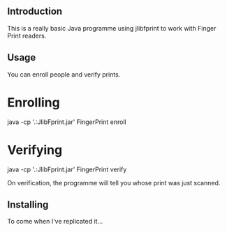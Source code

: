 Introduction
------------

This is a really basic Java programme using jlibfprint to work with Finger Print readers.

Usage
-----

You can enroll people and verify prints.

Enrolling
=========

java -cp '.:JlibFprint.jar' FingerPrint enroll <name>

Verifying
=========

java -cp '.:JlibFprint.jar' FingerPrint verify

On verification, the programme will tell you whose print was just scanned.

Installing
----------

To come when I've replicated it...
